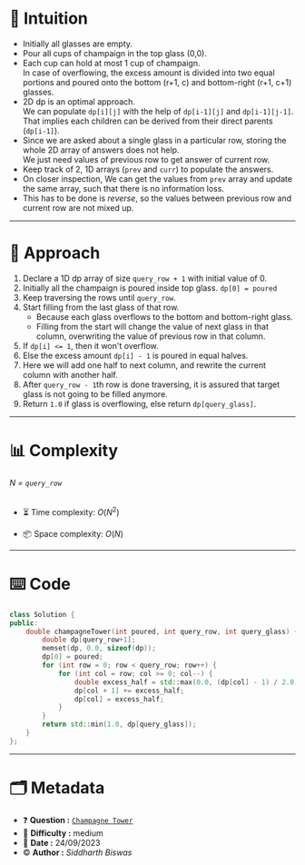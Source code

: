 # 💭 Intuition

- Initially all glasses are empty.
- Pour all cups of champaign in the top glass (0,0).
- Each cup can hold at most 1 cup of champaign. <br/>
    In case of overflowing, the excess amount is divided into two equal portions and poured onto the bottom (r+1, c) and bottom-right (r+1, c+1) glasses.
- 2D dp is an optimal approach. <br/>
    We can populate `dp[i][j]` with the help of `dp[i-1][j]` and `dp[i-1][j-1]`. <br/>
    That implies each children can be derived from their direct parents (`dp[i-1]`). 
- Since we are asked about a single glass in a particular row, storing the whole 2D array of answers does not help. <br/>
    We just need values of previous row to get answer of current row.
- Keep track of 2, 1D arrays (`prev` and `curr`) to populate the answers.
- On closer inspection, We can get the values from `prev` array and update the same array, such that there is no information loss. <br/> 
- This has to be done is *reverse*, so the values between previous row and current row are not mixed up. <br/>
     

<hr/>

# 📝 Approach

1. Declare a 1D dp array of size `query_row + 1` with initial value of 0.
2. Initially all the champaign is poured inside top glass. `dp[0] = poured`
3. Keep traversing the rows until `query_row`.
4. Start filling from the last glass of that row. <br/>
    - Because each glass overflows to the bottom and bottom-right glass.
    - Filling from the start will change the value of next glass in that column, overwriting the value of previous row in that column.
5. If `dp[i] <= 1`, then it won't overflow.
6. Else the excess amount `dp[i] - 1` is poured in equal halves.
7. Here we will add one half to next column, and rewrite the current column with another half.
8. After `query_row - 1`th row is done traversing, it is assured that target glass is not going to be filled anymore.
9. Return `1.0` if glass is overflowing, else return `dp[query_glass]`.

<hr/>

# 📊 Complexity

###### $N$ = `query_row`

- ⏳ Time complexity: $O(N^2)$

- 📦 Space complexity: $O(N)$

<hr/>

# ⌨️ Code

```cpp
class Solution {
public:
    double champagneTower(int poured, int query_row, int query_glass) {
        double dp[query_row+1];
        memset(dp, 0.0, sizeof(dp));
        dp[0] = poured;
        for (int row = 0; row < query_row; row++) {
            for (int col = row; col >= 0; col--) {
                double excess_half = std::max(0.0, (dp[col] - 1) / 2.0);
                dp[col + 1] += excess_half;
                dp[col] = excess_half;
            }
        }
        return std::min(1.0, dp[query_glass]);
    }
};
```

<hr/>

# :card_index_dividers: Metadata

- :question: **Question :** [`Champagne Tower`](https://leetcode.com/problems/champagne-tower)
- :vertical_traffic_light: **Difficulty :** medium
- :calendar: **Date :** $24/09/2023$
- :copyright: **Author :** _Siddharth Biswas_  
